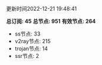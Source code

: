 更新时间2022-12-21 19:48:41

**总订阅: 45**
**总节点: 951**
**有效节点: 264**
- ss节点: 33
- v2ray节点: 215
- trojan节点: 14
- ssr节点: 2
